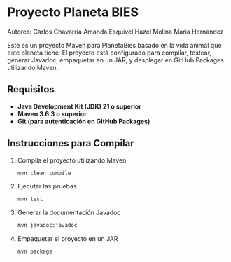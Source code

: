 # Proyecto Planeta BIES

Autores:
Carlos Chavarria
Amanda Esquivel
Hazel Molina
Maria Hernandez

Este es un proyecto Maven para PlanetaBies basado en la vida animal que este planeta tiene. El proyecto está configurado para compilar, testear, generar Javadoc, empaquetar en un JAR, y desplegar en GitHub Packages utilizando Maven.


## Requisitos

- **Java Development Kit (JDK) 21 o superior**
- **Maven 3.6.3 o superior**
- **Git (para autenticación en GitHub Packages)**

## Instrucciones para Compilar

1. Compila el proyecto utilizando Maven

    ```bash
    mvn clean compile

2. Ejecutar las pruebas

    ```bash
    mvn test

3. Generar la documentación Javadoc

    ```bash
    mvn javadoc:javadoc

4. Empaquetar el proyecto en un JAR

    ```bash
    mvn package